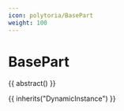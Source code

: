 ```yaml
---
icon: polytoria/BasePart
weight: 100
---
```


# BasePart

{{ abstract() }}

{{ inherits("DynamicInstance") }}
